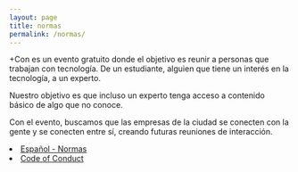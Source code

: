 ```yaml
---
layout: page
title: normas
permalink: /normas/
---
```



<p> 
+Con es un evento gratuito donde el objetivo es reunir a personas que trabajan con tecnología. De un estudiante, alguien que tiene un interés en la tecnología, a un experto. </p>
<p>
Nuestro objetivo es que incluso un experto tenga acceso a contenido básico de algo que no conoce. </p>
<p>
Con el evento, buscamos que las empresas de la ciudad se conecten con la gente y se conecten entre sí, creando futuras reuniones de interacción. </p>



<li>
<a href="https://github.com/mas-con/mas-con.github.io/blob/gh-pages/Rules_DevDayConf/normas.txt">Español - Normas</a></li>
<li>
<a href="https://github.com/mas-con/code-conduct-mas-con/blob/master/codigo-conducta-es.md">Code of Conduct</a></li>